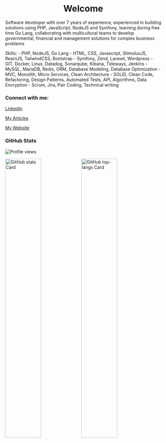 <div id="toc">
  <ul align="center" style="list-style: none">
    <summary>
      <h1>
        Welcome
      </h1>
    </summary>
  </ul>
</div>

<p className="mt-4 text-gray-500 sm:text-xl">
Software developer with over 7 years of experience, experienced in building solutions using PHP, JavaScript, NodeJS and Symfony, learning during free time Go Lang, collaborating with multicultural teams to develop governmental, financial and management solutions for complex business problems
</p>

<p className="mt-4 text-gray-500 sm:text-xl">
Skills:
- PHP, NodeJS, Go Lang
- HTML, CSS, Javascript, StimulusJS, ReactJS, TailwindCSS, Bootstrap
- Symfony, Zend, Laravel, Wordpress
- GIT, Docker, Linux, Datadog, Sonarqube, Kibana, Tideways, Jenkins
- MySQL, MariaDB, Redis, ORM, Database Modeling, Database Optimization
- MVC, Monolith, Micro Services, Clean Architecture
- SOLID, Clean Code, Refactoring, Design Patterns, Automated Tests, API, Algorithms, Data Encryption
- Scrum, Jira, Pair Coding, Technical writing
</p>

<h3 align="left">Connect with me:</h3>
<p align="left"><a href="https://www.linkedin.com/in/https://www.linkedin.com/in/raziel-rodrigues/" target="_blank">Linkedin</a></p>
<p align="left"><a href="https://dev.to/razielrodrigues" target="_blank">My Articles</a></p>
<p align="left"><a href="https://razielrodrigues.vercel.app/" target="_blank">My Website</a></p>


<h3 align="left">GitHub Stats</h3>

![Profile views](https://komarev.com/ghpvc/?username=razielrodrigues&label=Profile%20views&color=0e75b6&style=flat)

<p align="left">
  <img width="48%" src="https://github-readme-stats.vercel.app/api?username=razielrodrigues&theme=default&cache_seconds=1800&border_radius=4&hide_title=false&hide_rank=false&show_icons=true&include_all_commits=true&line_height=25" alt="GitHub stats Card" />
  <img width="48%" src="https://github-readme-stats.vercel.app/api/top-langs?username=razielrodrigues&theme=default&cache_seconds=1800&border_radius=4&hide_title=false&layout=compact&langs_count=5&card_width=400&hide_progress=false" alt="GitHub top-langs Card" />
</p>
